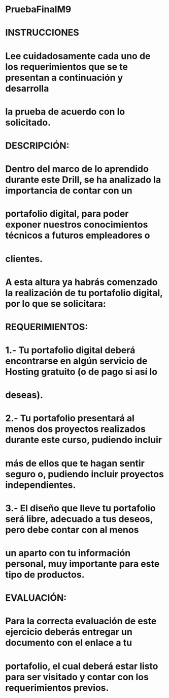 # PruebaFinalM9

# INSTRUCCIONES
# Lee cuidadosamente cada uno de los requerimientos que se te presentan a continuación y desarrolla
# la prueba de acuerdo con lo solicitado.

# DESCRIPCIÓN:
# Dentro del marco de lo aprendido durante este Drill, se ha analizado la importancia de contar con un
# portafolio digital, para poder exponer nuestros conocimientos técnicos a futuros empleadores o
# clientes.
# A esta altura ya habrás comenzado la realización de tu portafolio digital, por lo que se solicitara:

# REQUERIMIENTOS:
# 1.- Tu portafolio digital deberá encontrarse en algún servicio de Hosting gratuito (o de pago si así lo
# deseas).
# 2.- Tu portafolio presentará al menos dos proyectos realizados durante este curso, pudiendo incluir
# más de ellos que te hagan sentir seguro o, pudiendo incluir proyectos independientes.
# 3.- El diseño que lleve tu portafolio será libre, adecuado a tus deseos, pero debe contar con al menos
# un aparto con tu información personal, muy importante para este tipo de productos.

# EVALUACIÓN:
# Para la correcta evaluación de este ejercicio deberás entregar un documento con el enlace a tu
# portafolio, el cual deberá estar listo para ser visitado y contar con los requerimientos previos.